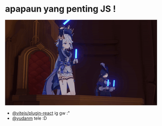 # apapaun yang penting JS !

![](./src/assets/furina-genshin.gif)
- [@vitejs/plugin-react](https://www.instagram.com/yudan_maulana21/) ig gw :"
- [@yudanm](https://t.me/yudanm) tele :D
